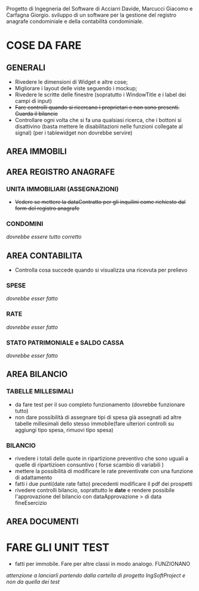 Progetto di Ingegneria del Software di Acciarri Davide, Marcucci Giacomo e Carfagna Giorgio.
sviluppo di un software per la gestione del registro anagrafe condominiale e della contabilità condominiale.

# COSE DA FARE
## GENERALI
- Rivedere le dimensioni di Widget e altre cose;
- Migliorare i layout delle viste seguendo i mockup;
- Rivedere le scritte delle finestre (sopratutto i WindowTitle e i label dei campi di input)
- ~~Fare controlli quando si ricercano i proprietari e non sono presenti. Guarda il bilancio~~
- Controllare ogni volta che si fa una qualsiasi ricerca, che i bottoni si disattivino (basta mettere le disabilitazioni nelle funzioni collegate al signal) (per i tablewidget non dovrebbe servire)

## AREA IMMOBILI

## AREA REGISTRO ANAGRAFE

### UNITA IMMOBILIARI (ASSEGNAZIONI)

- ~~Vedere se mettere la dataContratto per gli inquilini come richiesto dal form del registro anagrafe~~

### CONDOMINI
*dovrebbe essere tutto corretto*

## AREA CONTABILITA
- Controlla cosa succede quando si visualizza una ricevuta per prelievo

### SPESE
*dovrebbe esser fatto*

### RATE
*dovrebbe esser fatto*

### STATO PATRIMONIALE e SALDO CASSA
*dovrebbe esser fatto*

## AREA BILANCIO

### TABELLE MILLESIMALI
- da fare test per il suo completo funzionamento (dovrebbe funzionare tutto)
- non dare possibilità di assegnare tipi di spesa già assegnati ad altre tabelle millesimali dello stesso immobile(fare ulteriori controlli su aggiungi tipo spesa, rimuovi tipo spesa)

### BILANCIO 

- rivedere i totali delle quote in ripartizione preventivo che sono uguali a quelle di ripartizioen consuntivo ( forse scambio di variabili )
- mettere la possibilità di modificare le rate preventivate con una funzione di adattamento
- fatti i due punti(date rate fatto) precedenti modificare il pdf dei prospetti 
- rivedere controlli bilancio, soprattutto le __date__ e rendere possibile l'approvazione del bilancio con dataApprovazione > di data fineEsercizio

## AREA DOCUMENTI

# FARE GLI UNIT TEST

- fatti per immobile. Fare per altre classi in modo analogo. FUNZIONANO

*attenzione a lanciarli partendo dalla cartella di progetto IngSoftProject e non da quella dei test*